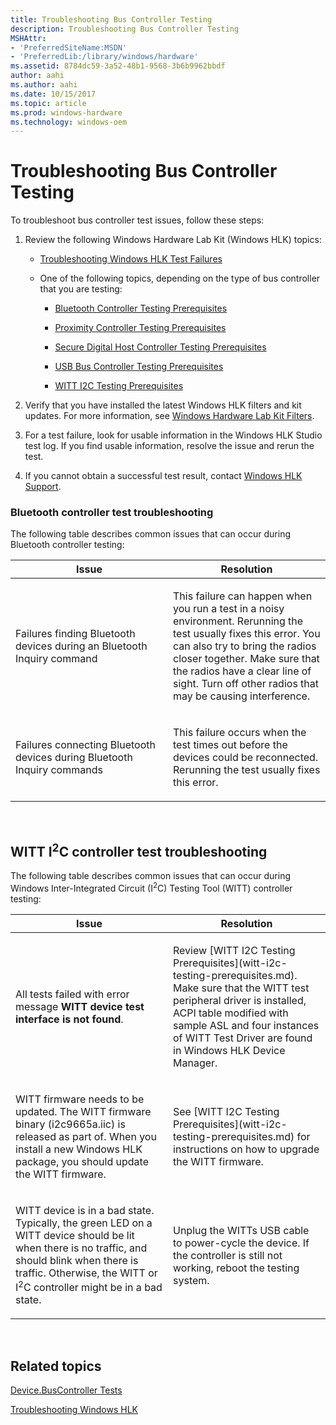 ```yaml
---
title: Troubleshooting Bus Controller Testing
description: Troubleshooting Bus Controller Testing
MSHAttr:
- 'PreferredSiteName:MSDN'
- 'PreferredLib:/library/windows/hardware'
ms.assetid: 8784dc59-3a52-48b1-9568-3b6b9962bbdf
author: aahi
ms.author: aahi
ms.date: 10/15/2017
ms.topic: article
ms.prod: windows-hardware
ms.technology: windows-oem
---
```


# Troubleshooting Bus Controller Testing


To troubleshoot bus controller test issues, follow these steps:

1.  Review the following Windows Hardware Lab Kit (Windows HLK) topics:

    -   [Troubleshooting Windows HLK Test Failures](..\user\troubleshooting-windows-hlk-test-failures.md)

    -   One of the following topics, depending on the type of bus controller that you are testing:

        -   [Bluetooth Controller Testing Prerequisites](bluetooth-controller-testing-prerequisites.md)

        -   [Proximity Controller Testing Prerequisites](proximity-controller-testing-prerequisites.md)

        -   [Secure Digital Host Controller Testing Prerequisites](secure-digital-host-controller-testing-prerequisites.md)

        -   [USB Bus Controller Testing Prerequisites](usb-bus-controller-testing-prerequisites.md)

        -   [WITT I2C Testing Prerequisites](witt-i2c-testing-prerequisites.md)

2.  Verify that you have installed the latest Windows HLK filters and kit updates. For more information, see [Windows Hardware Lab Kit Filters](..\user\windows-hardware-lab-kit-filters.md).

3.  For a test failure, look for usable information in the Windows HLK Studio test log. If you find usable information, resolve the issue and rerun the test.

4.  If you cannot obtain a successful test result, contact [Windows HLK Support](..\user\windows-hlk-support.md).

### <span id="bluetooth"></span><span id="BLUETOOTH"></span>Bluetooth controller test troubleshooting

The following table describes common issues that can occur during Bluetooth controller testing:

<table>
<colgroup>
<col width="50%" />
<col width="50%" />
</colgroup>
<thead>
<tr class="header">
<th>Issue</th>
<th>Resolution</th>
</tr>
</thead>
<tbody>
<tr class="odd">
<td><p>Failures finding Bluetooth devices during an Bluetooth Inquiry command</p></td>
<td><p>This failure can happen when you run a test in a noisy environment. Rerunning the test usually fixes this error. You can also try to bring the radios closer together. Make sure that the radios have a clear line of sight. Turn off other radios that may be causing interference.</p></td>
</tr>
<tr class="even">
<td><p>Failures connecting Bluetooth devices during Bluetooth Inquiry commands</p></td>
<td><p>This failure occurs when the test times out before the devices could be reconnected. Rerunning the test usually fixes this error.</p></td>
</tr>
</tbody>
</table>

 

## <span id="witti2c"></span><span id="WITTI2C"></span>WITT I<sup>2</sup>C controller test troubleshooting


The following table describes common issues that can occur during Windows Inter-Integrated Circuit (I<sup>2</sup>C) Testing Tool (WITT) controller testing:

<table>
<colgroup>
<col width="50%" />
<col width="50%" />
</colgroup>
<thead>
<tr class="header">
<th>Issue</th>
<th>Resolution</th>
</tr>
</thead>
<tbody>
<tr class="odd">
<td><p>All tests failed with error message <strong>WITT device test interface is not found</strong>.</p></td>
<td><p>Review [WITT I2C Testing Prerequisites](witt-i2c-testing-prerequisites.md). Make sure that the WITT test peripheral driver is installed, ACPI table modified with sample ASL and four instances of WITT Test Driver are found in Windows HLK Device Manager.</p></td>
</tr>
<tr class="even">
<td><p>WITT firmware needs to be updated. The WITT firmware binary (i2c9665a.iic) is released as part of. When you install a new Windows HLK package, you should update the WITT firmware.</p></td>
<td><p>See [WITT I2C Testing Prerequisites](witt-i2c-testing-prerequisites.md) for instructions on how to upgrade the WITT firmware.</p></td>
</tr>
<tr class="odd">
<td><p>WITT device is in a bad state. Typically, the green LED on a WITT device should be lit when there is no traffic, and should blink when there is traffic. Otherwise, the WITT or I<sup>2</sup>C controller might be in a bad state.</p></td>
<td><p>Unplug the WITTs USB cable to power-cycle the device. If the controller is still not working, reboot the testing system.</p></td>
</tr>
</tbody>
</table>

 

## <span id="related_topics"></span>Related topics


[Device.BusController Tests](device-buscontroller-tests.md)

[Troubleshooting Windows HLK](..\user\troubleshooting-windows-hlk.md)

 

 







